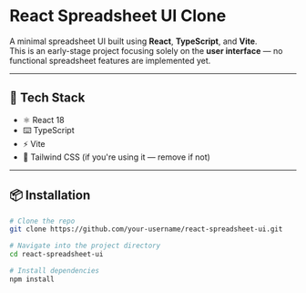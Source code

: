# React Spreadsheet UI Clone

A minimal spreadsheet UI built using **React**, **TypeScript**, and **Vite**.  
This is an early-stage project focusing solely on the **user interface** — no functional spreadsheet features are implemented yet.

---

## 🚀 Tech Stack

- ⚛️ React 18
- ⌨️ TypeScript
- ⚡ Vite
- 💨 Tailwind CSS (if you're using it — remove if not)

---

## 📦 Installation

```bash
# Clone the repo
git clone https://github.com/your-username/react-spreadsheet-ui.git

# Navigate into the project directory
cd react-spreadsheet-ui

# Install dependencies
npm install
